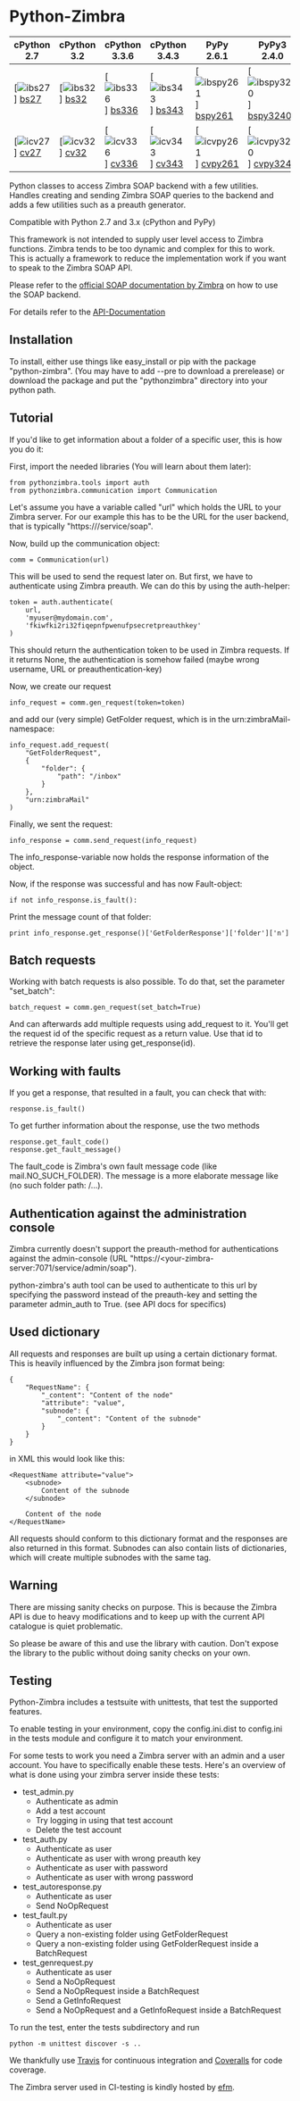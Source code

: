 Python-Zimbra
=============

| cPython 2.7       | cPython 3.2       | cPython 3.3.6       | cPython 3.4.3       | PyPy 2.6.1              | PyPy3 2.4.0               |
|-------------------|-------------------|---------------------|---------------------|-------------------------|---------------------------|
| [![ibs27]] [bs27] | [![ibs32]] [bs32] | [![ibs336]] [bs336] | [![ibs343]] [bs343] | [![ibspy261]] [bspy261] | [![ibspy3240]] [bspy3240] |
| [![icv27]] [cv27] | [![icv32]] [cv32] | [![icv336]] [cv336] | [![icv343]] [cv343] | [![icvpy261]] [cvpy261] | [![icvpy3240]] [cvpy3240] | 

Python classes to access Zimbra SOAP backend with a few utilities. Handles
creating and sending Zimbra SOAP queries to the backend and adds a few
utilities such as a preauth generator.

Compatible with Python 2.7 and 3.x (cPython and PyPy)

This framework is not intended to supply user level access to Zimbra
functions. Zimbra tends to be too dynamic and complex for this to work. This
is actually a framework to reduce the implementation work if you want to
speak to the Zimbra SOAP API.

Please refer to the [official SOAP documentation by Zimbra](http://wiki.zimbra.com/wiki/SOAP_API_Reference_Material_Beginning_with_ZCS_8.0)
on how to use the SOAP backend.

For details refer to the [API-Documentation](http://zimbra-community.github.io/python-zimbra/docs/)

Installation
------------

To install, either use things like easy_install or pip with the package
"python-zimbra". (You may have to add --pre to download a prerelease) or
download the package and put the "pythonzimbra" directory into your python
path.

Tutorial
--------

If you'd like to get information about a folder of a specific user, 
this is how you do it:

First, import the needed libraries (You will learn about them later):

    from pythonzimbra.tools import auth
    from pythonzimbra.communication import Communication

Let's assume you have a variable called "url" which holds the URL to your
Zimbra server. For our example this has to be the URL for the user backend, 
that is typically "https://<yourzimbraserver>/service/soap".

Now, build up the communication object:

    comm = Communication(url)

This will be used to send the request later on. But first,
we have to authenticate using Zimbra preauth. We can do this by using the
auth-helper:

    token = auth.authenticate(
        url,
        'myuser@mydomain.com',
        'fkiwfki2ri32fiqepnfpwenufpsecretpreauthkey'
    )

This should return the authentication token to be used in Zimbra requests. If
 it returns None, the authentication is somehow failed (maybe wrong username,
  URL or preauthentication-key)

Now, we create our request

    info_request = comm.gen_request(token=token)

and add our (very simple) GetFolder request,
which is in the urn:zimbraMail-namespace:

    info_request.add_request(
        "GetFolderRequest",
        {
            "folder": {
                "path": "/inbox"
            }
        },
        "urn:zimbraMail"
    )

Finally, we sent the request:

    info_response = comm.send_request(info_request)

The info_response-variable now holds the response information of the object.

Now, if the response was successful and has now Fault-object:

    if not info_response.is_fault():

Print the message count of that folder:

    print info_response.get_response()['GetFolderResponse']['folder']['n']

Batch requests
--------------

Working with batch requests is also possible. To do that, set the
parameter "set_batch":

    batch_request = comm.gen_request(set_batch=True)

And can afterwards add multiple requests using add_request to it. You'll get 
the request id of the specific request as a return value. Use that id to 
retrieve the response later using get_response(id).

Working with faults
-------------------

If you get a response, that resulted in a fault, you can check that with:

    response.is_fault()
    
To get further information about the response, use the two methods

    response.get_fault_code()
    response.get_fault_message()
    
The fault_code is Zimbra's own fault message code (like mail.NO_SUCH_FOLDER).
 The message is a more elaborate message like (no such folder path: /...).

Authentication against the administration console
-------------------------------------------------

Zimbra currently doesn't support the preauth-method for authentications against
the admin-console (URL "https://<your-zimbra-server:7071/service/admin/soap").

python-zimbra's auth tool can be used to authenticate to this url by specifying
the password instead of the preauth-key and setting the parameter admin_auth to
True. (see API docs for specifics)

Used dictionary
---------------

All requests and responses are built up using a certain dictionary format.
This is heavily influenced by the Zimbra json format being:

    {
        "RequestName": {
            "_content": "Content of the node"
            "attribute": "value",
            "subnode": {
                "_content": "Content of the subnode"
            }
        }
    }

in XML this would look like this:

    <RequestName attribute="value">
        <subnode>
            Content of the subnode
        </subnode>

        Content of the node
    </RequestName>

All requests should conform to this dictionary format and the responses are
also returned in this format. Subnodes can also contain lists of
dictionaries, which will create multiple subnodes with the same tag.

Warning
-------

There are missing sanity checks on purpose. This is because the Zimbra API is
 due to heavy modifications and to keep up with the current API catalogue is
 quiet problematic.

So please be aware of this and use the library with caution. Don't expose the
 library to the public without doing sanity checks on your own.

Testing
-------

Python-Zimbra includes a testsuite with unittests, that test the supported
features.

To enable testing in your environment, copy the config.ini.dist to config.ini
 in the tests module and configure it to match your environment.

For some tests to work you need a Zimbra server with an admin and a
user account. You have to specifically enable these tests. Here's an overview
 of what is done using your zimbra server inside these tests:

* test_admin.py
  * Authenticate as admin
  * Add a test account
  * Try logging in using that test account
  * Delete the test account
* test_auth.py
  * Authenticate as user
  * Authenticate as user with wrong preauth key
  * Authenticate as user with password
  * Authenticate as user with wrong password
* test_autoresponse.py
  * Authenticate as user
  * Send NoOpRequest
* test_fault.py
  * Authenticate as user
  * Query a non-existing folder using GetFolderRequest
  * Query a non-existing folder using GetFolderRequest inside a BatchRequest
* test_genrequest.py
  * Authenticate as user
  * Send a NoOpRequest
  * Send a NoOpRequest inside a BatchRequest
  * Send a GetInfoRequest
  * Send a NoOpRequest and a GetInfoRequest inside a BatchRequest

To run the test, enter the tests subdirectory and run

    python -m unittest discover -s ..

We thankfully use [Travis](travis-ci.org) for continuous integration and
[Coveralls](https://coveralls.io) for code coverage.

The Zimbra server used in CI-testing is kindly hosted by [efm](http://www.efm.de/).

[ibs27]: https://img.shields.io/teamcity/http/ci.blueocean-net.de/s/ZimbraCommunity_PythonZimbra_TestPy27.png
[bs27]: http://ci.blueocean-net.de/viewType.html?buildTypeId=ZimbraCommunity_PythonZimbra_TestPy27
[icv27]: http://ci.blueocean-net.de/repository/download/ZimbraCommunity_PythonZimbra_TestPy27/.lastFinished/tests/coverage.png/coverage.png
[cv27]: http://ci.blueocean-net.de/repository/download/ZimbraCommunity_PythonZimbra_TestPy27/.lastFinished/tests/htmlcov/index.html 

[ibs32]: https://img.shields.io/teamcity/http/ci.blueocean-net.de/s/ZimbraCommunity_PythonZimbra_TestPy32.png
[bs32]: http://ci.blueocean-net.de/viewType.html?buildTypeId=ZimbraCommunity_PythonZimbra_TestPy32
[icv32]: http://ci.blueocean-net.de/repository/download/ZimbraCommunity_PythonZimbra_TestPy32/.lastFinished/tests/coverage.png/coverage.png
[cv32]: http://ci.blueocean-net.de/repository/download/ZimbraCommunity_PythonZimbra_TestPy32/.lastFinished/tests/htmlcov/index.html

[ibs336]: https://img.shields.io/teamcity/http/ci.blueocean-net.de/s/ZimbraCommunity_PythonZimbra_TestPy336.png
[bs336]: http://ci.blueocean-net.de/viewType.html?buildTypeId=ZimbraCommunity_PythonZimbra_TestPy336
[icv336]: http://ci.blueocean-net.de/repository/download/ZimbraCommunity_PythonZimbra_TestPy336/.lastFinished/tests/coverage.png/coverage.png
[cv336]: http://ci.blueocean-net.de/repository/download/ZimbraCommunity_PythonZimbra_TestPy336/.lastFinished/tests/htmlcov/index.html
 
[ibs343]: https://img.shields.io/teamcity/http/ci.blueocean-net.de/s/ZimbraCommunity_PythonZimbra_TestPy343.png
[bs343]: http://ci.blueocean-net.de/viewType.html?buildTypeId=ZimbraCommunity_PythonZimbra_TestPy343
[icv343]: http://ci.blueocean-net.de/repository/download/ZimbraCommunity_PythonZimbra_TestPy343/.lastFinished/tests/coverage.png/coverage.png
[cv343]: http://ci.blueocean-net.de/repository/download/ZimbraCommunity_PythonZimbra_TestPy343/.lastFinished/tests/htmlcov/index.html
 
[ibspy261]: https://img.shields.io/teamcity/http/ci.blueocean-net.de/s/ZimbraCommunity_PythonZimbra_TestPypy261.png
[bspy261]: http://ci.blueocean-net.de/viewType.html?buildTypeId=ZimbraCommunity_PythonZimbra_TestPypy261
[icvpy261]: http://ci.blueocean-net.de/repository/download/ZimbraCommunity_PythonZimbra_TestPypy261/.lastFinished/tests/coverage.png/coverage.png
[cvpy261]: http://ci.blueocean-net.de/repository/download/ZimbraCommunity_PythonZimbra_TestPypy261/.lastFinished/tests/htmlcov/index.html 

[ibspy3240]: https://img.shields.io/teamcity/http/ci.blueocean-net.de/s/ZimbraCommunity_PythonZimbra_TestPypy3240.png
[bspy3240]: http://ci.blueocean-net.de/viewType.html?buildTypeId=ZimbraCommunity_PythonZimbra_TestPypy3240
[icvpy3240]: http://ci.blueocean-net.de/repository/download/ZimbraCommunity_PythonZimbra_TestPypy3240/.lastFinished/tests/coverage.png/coverage.png
[cvpy3240]: http://ci.blueocean-net.de/repository/download/ZimbraCommunity_PythonZimbra_TestPypy3240/.lastFinished/tests/htmlcov/index.html